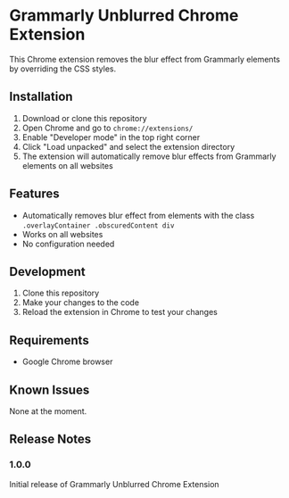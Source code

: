 # Grammarly Unblurred Chrome Extension

This Chrome extension removes the blur effect from Grammarly elements by overriding the CSS styles.

## Installation

1. Download or clone this repository
2. Open Chrome and go to `chrome://extensions/`
3. Enable "Developer mode" in the top right corner
4. Click "Load unpacked" and select the extension directory
5. The extension will automatically remove blur effects from Grammarly elements on all websites

## Features

- Automatically removes blur effect from elements with the class `.overlayContainer .obscuredContent div`
- Works on all websites
- No configuration needed

## Development

1. Clone this repository
2. Make your changes to the code
3. Reload the extension in Chrome to test your changes

## Requirements

- Google Chrome browser

## Known Issues

None at the moment.

## Release Notes

### 1.0.0

Initial release of Grammarly Unblurred Chrome Extension
